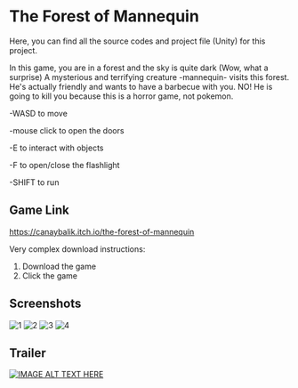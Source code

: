 # The Forest of Mannequin

Here, you can find all the source codes and project file (Unity) for this project.

In this game, you are in a forest and the sky is quite dark (Wow, what a surprise) A mysterious and terrifying creature -mannequin- visits this forest. He's actually friendly and wants to have a barbecue with you. NO! He is going to kill you because this is a horror game, not pokemon.

-WASD to move

-mouse click to open the doors

-E to interact with objects

-F to open/close the flashlight

-SHIFT to run

## Game Link 
https://canaybalik.itch.io/the-forest-of-mannequin

Very complex download instructions:
1. Download the game
2. Click the game

## Screenshots

![1](https://user-images.githubusercontent.com/61124496/106884047-dca6c300-66f1-11eb-849f-2cb004d8c935.png)
![2](https://user-images.githubusercontent.com/61124496/106884051-ddd7f000-66f1-11eb-91d4-11416ff43ad5.png)
![3](https://user-images.githubusercontent.com/61124496/106884053-df091d00-66f1-11eb-90b0-2b41ff239b21.png)
![4](https://user-images.githubusercontent.com/61124496/106884055-df091d00-66f1-11eb-97b4-ea27b9b7bd8c.png)

## Trailer

[![IMAGE ALT TEXT HERE](https://img.youtube.com/vi/en00t3DuKFU/0.jpg)](https://www.youtube.com/watch?v=en00t3DuKFU)



